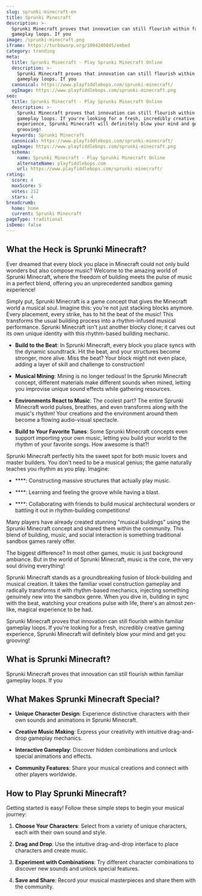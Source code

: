 ```yaml
---
slug: sprunki-minecraft-en
title: Sprunki Minecraft
description: >-
  Sprunki Minecraft proves that innovation can still flourish within familiar
  gameplay loops. If you
image: /sprunki-minecraft.png
iframe: https://turbowarp.org/1094240845/embed
category: trending
meta:
  title: Sprunki Minecraft - Play Sprunki Minecraft Online
  description: >-
    Sprunki Minecraft proves that innovation can still flourish within familiar
    gameplay loops. If you
  canonical: https://www.playfiddlebops.com/sprunki-minecraft/
  ogImage: https://www.playfiddlebops.com/sprunki-minecraft.png
seo:
  title: Sprunki Minecraft - Play Sprunki Minecraft Online
  description: >-
    Sprunki Minecraft proves that innovation can still flourish within familiar
    gameplay loops. If you're looking for a fresh, incredibly creative gaming
    experience, Sprunki Minecraft will definitely blow your mind and get you
    grooving!
  keywords: Sprunki Minecraft
  canonical: https://www.playfiddlebops.com/sprunki-minecraft/
  ogImage: https://www.playfiddlebops.com/sprunki-minecraft.png
  schema:
    name: Sprunki Minecraft - Play Sprunki Minecraft Online
    alternateName: playfiddlebops.com
    url: https://www.playfiddlebops.com/sprunki-minecraft/
rating:
  score: 4
  maxScore: 5
  votes: 212
  stars: 4
breadcrumb:
  home: home
  current: Sprunki Minecraft
pageType: traditional
isDemo: false
---
```


## What the Heck is Sprunki Minecraft?

Ever dreamed that every block you place in Minecraft could not only build wonders but also compose music? Welcome to the amazing world of Sprunki Minecraft, where the freedom of building meets the pulse of music in a perfect blend, offering you an unprecedented sandbox gaming experience!

Simply put, Sprunki Minecraft is a game concept that gives the Minecraft world a musical soul. Imagine this: you're not just stacking blocks anymore. Every placement, every strike, has to hit the beat of the music! This transforms the usual building process into a rhythm-infused musical performance. Sprunki Minecraft isn't just another blocky clone; it carves out its own unique identity with this rhythm-based building mechanic.

- **Build to the Beat**: In Sprunki Minecraft, every block you place syncs with the dynamic soundtrack. Hit the beat, and your structures become stronger, more alive. Miss the beat? Your block might not even place, adding a layer of skill and challenge to construction!

- **Musical Mining**: Mining is no longer tedious! In the Sprunki Minecraft concept, different materials make different sounds when mined, letting you improvise unique sound effects while gathering resources.

- **Environments React to Music**: The coolest part? The entire Sprunki Minecraft world pulses, breathes, and even transforms along with the music's rhythm! Your creations and the environment around them become a flowing audio-visual spectacle.

- **Build to Your Favorite Tunes**: Some Sprunki Minecraft concepts even support importing your own music, letting you build your world to the rhythm of your favorite songs. How awesome is that?!

Sprunki Minecraft perfectly hits the sweet spot for both music lovers and master builders. You don't need to be a musical genius; the game naturally teaches you rhythm as you play. Imagine:

- ****: Constructing massive structures that actually play music.

- ****: Learning and feeling the groove while having a blast.

- ****: Collaborating with friends to build musical architectural wonders or battling it out in rhythm-building competitions!

Many players have already created stunning "musical buildings" using the Sprunki Minecraft concept and shared them within the community. This blend of building, music, and social interaction is something traditional sandbox games rarely offer.

The biggest difference? In most other games, music is just background ambiance. But in the world of Sprunki Minecraft, music is the core, the very soul driving everything!

Sprunki Minecraft stands as a groundbreaking fusion of block-building and musical creation. It takes the familiar voxel construction gameplay and radically transforms it with rhythm-based mechanics, injecting something genuinely new into the sandbox genre. When you dive in, building in sync with the beat, watching your creations pulse with life, there's an almost zen-like, magical experience to be had.

Sprunki Minecraft proves that innovation can still flourish within familiar gameplay loops. If you're looking for a fresh, incredibly creative gaming experience, Sprunki Minecraft will definitely blow your mind and get you grooving!

## What is Sprunki Minecraft?

Sprunki Minecraft proves that innovation can still flourish within familiar gameplay loops. If you

## What Makes Sprunki Minecraft Special?

- **Unique Character Design**: Experience distinctive characters with their own sounds and animations in Sprunki Minecraft.

- **Creative Music Making**: Express your creativity with intuitive drag-and-drop gameplay mechanics.

- **Interactive Gameplay**: Discover hidden combinations and unlock special animations and effects.

- **Community Features**: Share your musical creations and connect with other players worldwide.

## How to Play Sprunki Minecraft?

Getting started is easy! Follow these simple steps to begin your musical journey:

1. **Choose Your Characters**: Select from a variety of unique characters, each with their own sound and style.

1. **Drag and Drop**: Use the intuitive drag-and-drop interface to place characters and create music.

1. **Experiment with Combinations**: Try different character combinations to discover new sounds and unlock special features.

1. **Save and Share**: Record your musical masterpieces and share them with the community.
